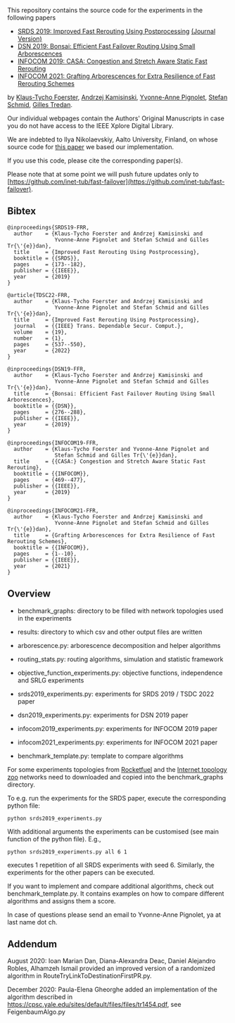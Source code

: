 This repository contains the source code for the experiments in the following papers

* [SRDS 2019: Improved Fast Rerouting Using Postprocessing](https://ieeexplore.ieee.org/document/9049550) [(Journal Version)](https://ieeexplore.ieee.org/document/9102391)
* [DSN 2019: Bonsai: Efficient Fast Failover Routing Using Small Arborescences](https://ieeexplore.ieee.org/document/8809517)
* [INFOCOM 2019: CASA: Congestion and Stretch Aware Static Fast Rerouting](https://ieeexplore.ieee.org/document/8737438)
* [INFOCOM 2021: Grafting Arborescences for Extra Resilience of Fast Rerouting Schemes](https://ieeexplore.ieee.org/document/9488782)

by [Klaus-Tycho Foerster](https://ktfoerster.github.io/), [Andrzej Kamisinski](https://home.agh.edu.pl/~andrzejk/), [Yvonne-Anne Pignolet](http://yvonneanne.pignolet.ch/), [Stefan Schmid](https://www.inet.tu-berlin.de/menue/people/profs0/stefan/), [Gilles Tredan](https://homepages.laas.fr/gtredan/). 

Our individual webpages contain the Authors' Original Manuscripts in case you do not have access to the IEEE Xplore Digital Library.

We are indebted to Ilya Nikolaevskiy, Aalto University, Finland, on whose source code for [this paper](
https://ieeexplore.ieee.org/document/7728092) we based our implementation.

If you use this code, please cite the corresponding paper(s).

Please note that at some point we will push future updates only to [https://github.com/inet-tub/fast-failover](https://github.com/inet-tub/fast-failover).

## Bibtex
```
@inproceedings{SRDS19-FRR,
  author    = {Klaus-Tycho Foerster and Andrzej Kamisinski and
               Yvonne-Anne Pignolet and Stefan Schmid and Gilles Tr{\'{e}}dan},
  title     = {Improved Fast Rerouting Using Postprocessing},
  booktitle = {{SRDS}},
  pages     = {173--182},
  publisher = {{IEEE}},
  year      = {2019}
}

@article{TDSC22-FRR,
  author    = {Klaus-Tycho Foerster and Andrzej Kamisinski and
               Yvonne-Anne Pignolet and Stefan Schmid and Gilles Tr{\'{e}}dan},
  title     = {Improved Fast Rerouting Using Postprocessing},
  journal   = {{IEEE} Trans. Dependable Secur. Comput.},
  volume    = {19},
  number    = {1},
  pages     = {537--550},
  year      = {2022}
}

@inproceedings{DSN19-FFR,
  author    = {Klaus-Tycho Foerster and Andrzej Kamisinski and
               Yvonne-Anne Pignolet and Stefan Schmid and Gilles Tr{\'{e}}dan},
  title     = {Bonsai: Efficient Fast Failover Routing Using Small Arborescences},
  booktitle = {{DSN}},
  pages     = {276--288},
  publisher = {{IEEE}},
  year      = {2019}
}

@inproceedings{INFOCOM19-FFR,
  author    = {Klaus-Tycho Foerster and Yvonne-Anne Pignolet and
               Stefan Schmid and Gilles Tr{\'{e}}dan},
  title     = {{CASA:} Congestion and Stretch Aware Static Fast Rerouting},
  booktitle = {{INFOCOM}},
  pages     = {469--477},
  publisher = {{IEEE}},
  year      = {2019}
}

@inproceedings{INFOCOM21-FFR,
  author    = {Klaus-Tycho Foerster and Andrzej Kamisinski and
               Yvonne-Anne Pignolet and Stefan Schmid and Gilles Tr{\'{e}}dan},
  title     = {Grafting Arborescences for Extra Resilience of Fast Rerouting Schemes},
  booktitle = {{INFOCOM}},
  pages     = {1--10},
  publisher = {{IEEE}},
  year      = {2021}
}
```
## Overview

* benchmark_graphs: directory to be filled with network topologies used in the experiments
* results: directory to which csv and other output files are written

* arborescence.py: arborescence decomposition and helper algorithms
* routing_stats.py: routing algorithms, simulation and statistic framework
* objective_function_experiments.py: objective functions, independence and SRLG experiments
* srds2019_experiments.py: experiments for SRDS 2019 / TSDC 2022 paper
* dsn2019_experiments.py: experiments for DSN 2019 paper
* infocom2019_experiments.py: experiments for INFOCOM 2019 paper
* infocom2021_experiments.py: experiments for INFOCOM 2021 paper
* benchmark_template.py: template to compare algorithms

For some experiments topologies from [Rocketfuel](https://research.cs.washington.edu/networking/rocketfuel/) and the [Internet topology zoo](http://www.topology-zoo.org/) networks need to downloaded and copied into the benchmark_graphs directory.

To e.g. run the experiments for the SRDS paper, execute the corresponding python file:
```
python srds2019_experiments.py
```
With additional arguments the experiments can be customised (see main function of the python file). E.g., 
```
python srds2019_experiments.py all 6 1
```
executes 1 repetition of all SRDS experiments with seed 6. Similarly, the experiments for the other papers can be executed. 

If you want to implement and compare additional algorithms, check out benchmark_template.py. It contains examples on how to compare different algorithms and assigns them a score.

In case of questions please send an email to Yvonne-Anne Pignolet, ya at last name dot ch.

## Addendum

August 2020: Ioan Marian Dan, Diana-Alexandra Deac, Daniel Alejandro Robles, Alhamzeh Ismail provided an improved version of a randomized algorithm in RouteTryLinkToDestinationFirstPR.py.

December 2020: Paula-Elena Gheorghe added an implementation of the algorithm described in https://cpsc.yale.edu/sites/default/files/files/tr1454.pdf, see FeigenbaumAlgo.py
